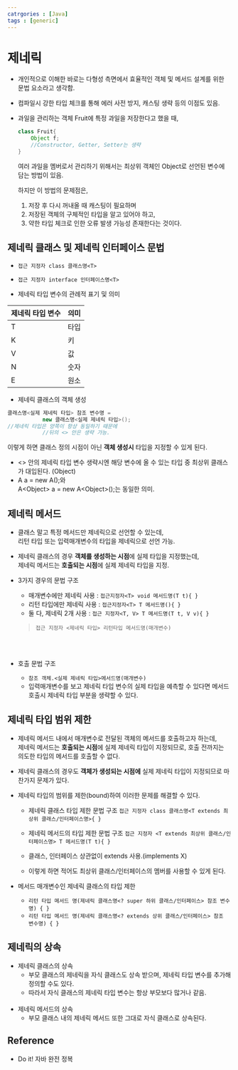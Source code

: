 ```yaml
---
catrgories : [Java]
tags : [generic]
---
```


# 제네릭

 - 개인적으로 이해한 바로는 다형성 측면에서 효율적인 객체 및 메서드 설계를 위한 문법 요소라고 생각함.
 - 컴파일시 강한 타입 체크를 통해 에러 사전 방지, 캐스팅 생략 등의 이점도 있음.
 
 - 과일을 관리하는 객체 Fruit에 특정 과일을 저장한다고 했을 때,
     ```java
     class Fruit{
         Object f;
         //Constructor, Getter, Setter는 생략
     }
     ```
    여러 과일을 멤버로서 관리하기 위해서는 최상위 객체인 Object로 선언된 변수에 담는 방법이 있음.

     하지만 이 방법의 문제점은,

     1. 저장 후 다시 꺼내올 때 캐스팅이 필요하며
     2. 저장된 객체의 구체적인 타입을 알고 있어야 하고, 
     3. 약한 타입 체크로 인한 오류 발생 가능성 존재한다는 것이다.



## 제네릭 클래스 및 제네릭 인터페이스 문법
 - `접근 지정자 class 클래스명<T>`
 - `접근 지정자 interface 인터페이스명<T>`

 - 제네릭 타입 변수의 관례적 표기 및 의미
    
 제네릭 타입 변수 | 의미
 --- | ---
 T | 타입
 K | 키
 V | 값
 N | 숫자
 E | 원소

 - 제네릭 클래스의 객체 생성
 ```java
 클래스명<실제 제네릭 타입> 참조 변수명 = 
            new 클래스명<실제 제네릭 타입>(); 
 //제네릭 타입은 양쪽이 항상 동일하기 때문에 
            //뒤의 <> 안은 생략 가능.
 ```
 이렇게 하면 클래스 정의 시점이 아닌 __객체 생성시__ 타입을 지정할 수 있게 된다.
    
 - <> 안의 제네릭 타입 변수 생략시엔 해당 변수에 올 수 있는 타입 중 최상위 클래스가 대입된다. (Object)
 - A a = new A();와<br>
 A\<Object> a = new A\<Object>();는 동일한 의미.


## 제네릭 메서드

 - 클래스 말고 특정 메서드만 제네릭으로 선언할 수 있는데, <br>리턴 타입 또는 입력매개변수의 타입을 제네릭으로 선언 가능.
 - 제네릭 클래스의 경우 **객체를 생성하는 시점**에 실제 타입을 지정했는데,<br>제네릭 메서드는 **호출되는 시점**에 실제 제네릭 타입을 지정.
 - 3가지 경우의 문법 구조
   - 매개변수에만 제네릭 사용  : `접근지정자<T> void 메서드명(T t){ }`
   - 리턴 타입에만 제네릭 사용 : `접근지정자<T> T 메서드명(){ }`
   - 둘 다, 제네릭 2개 사용 : `접근 지정자<T, V> T 메서드명(T t, V v){ }`<br>
    > `접근 지정자 <제네릭 타입> 리턴타입 메서드명(매개변수)`

    <br><br>

 - 호출 문법 구조
   - `참조 객체.<실제 제네릭 타입>메서드명(매개변수)`
   - 입력매개변수를 보고 제네릭 타입 변수의 실제 타입을 예측할 수 있다면 메서드 호출시 제네릭 타입 부분을 생략할 수 있다.


## 제네릭 타입 범위 제한

 - 제네릭 메서드 내에서 매개변수로 전달된 객체의 메서드를 호출하고자 하는데,<br>
   제네릭 메서드는 **호출되는 시점**에 실제 제네릭 타입이 지정되므로, 호출 전까지는 의도한 타입의 메서드를 호출할 수 없다.

  - 제네릭 클래스의 경우도 **객체가 생성되는 시점에** 실제 제네릭 타입이 지정되므로 마찬가지 문제가 있다.

- 제네릭 타입의 범위를 제한(bound)하여 이러한 문제를 해결할 수 있다.
  - 제네릭 클래스 타입 제한 문법 구조
    `접근 지정자 class 클래스명<T extends 최상위 클래스/인터페이스명>{ }`
    
  
  - 제네릭 메서드의 타입 제한 문법 구조
  `접근 지정자 <T extends 최상위 클래스/인터페이스명> T 메서드명(T t){ }`

  - 클래스, 인터페이스 상관없이 extends 사용.(implements X)
  - 이렇게 하면 적어도 최상위 클래스/인터페이스의 멤버를 사용할 수 있게 된다.

- 메서드 매개변수인 제네릭 클래스의 타입 제한
  - `리턴 타입 메서드 명(제네릭 클래스명<? super 하위 클래스/인터페이스> 참조 변수명) { }`
  - `리턴 타입 메서드 명(제네릭 클래스명<? extends 상위 클래스/인터페이스> 참조 변수명) { }`


## 제네릭의 상속

 - 제네릭 클래스의 상속
   - 부모 클래스의 제네릭을 자식 클래스도 상속 받으며, 제네릭 타입 변수를 추가해 정의할 수도 있다.
   - 따라서 자식 클래스의 제네릭 타입 변수는 항상 부모보다 많거나 같음.
<br><br>
 - 제네릭 메서드의 상속
   - 부모 클래스 내의 제네릭 메서드 또한 그대로 자식 클래스로 상속된다.


## Reference
- Do it! 자바 완전 정복
